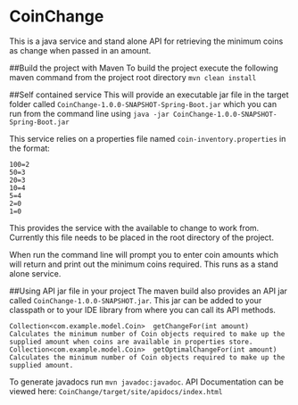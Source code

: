 # CoinChange
This is a java service and stand alone API for retrieving the minimum coins as change when
passed in an amount.

##Build the project with Maven
To build the project execute the following maven command from the project root directory
```mvn clean install```

##Self contained service
This will provide an executable jar file in the target folder called ```CoinChange-1.0.0-SNAPSHOT-Spring-Boot.jar```
which you can run from the command line using ```java -jar CoinChange-1.0.0-SNAPSHOT-Spring-Boot.jar```

This service relies on a properties file named ```coin-inventory.properties``` in the format:
```
100=2
50=3
20=3
10=4
5=4
2=0
1=0
```

This provides the service with the available to change to work from.  Currently this file needs to be placed
in the root directory of the project.

When run the command line will prompt you to enter coin amounts which will return and print out
the minimum coins required.  This runs as a stand alone service.

##Using API jar file in your project
The maven build also provides an API jar called ```CoinChange-1.0.0-SNAPSHOT.jar```.  This jar can be added to your classpath
or to your IDE library from where you can call its API methods.

```
Collection<com.example.model.Coin> 	getChangeFor(int amount)
Calculates the minimum number of Coin objects required to make up the supplied amount when coins are available in properties store.
Collection<com.example.model.Coin> 	getOptimalChangeFor(int amount)
Calculates the minimum number of Coin objects required to make up the supplied amount.
```
To generate javadocs run ```mvn javadoc:javadoc```.   API Documentation can be viewed here:
```CoinChange/target/site/apidocs/index.html```

